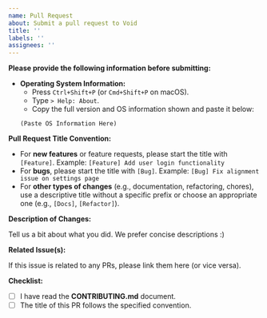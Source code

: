 ```yaml
---
name: Pull Request
about: Submit a pull request to Void
title: ''
labels: ''
assignees: ''
---
```


**Please provide the following information before submitting:**

*   **Operating System Information:**
    *   Press `Ctrl+Shift+P` (or `Cmd+Shift+P` on macOS).
    *   Type `> Help: About`.
    *   Copy the full version and OS information shown and paste it below:
    ```
    (Paste OS Information Here)
    ```

**Pull Request Title Convention:**

*   For **new features** or feature requests, please start the title with `[Feature]`. Example: `[Feature] Add user login functionality`
*   For **bugs**, please start the title with `[Bug]`. Example: `[Bug] Fix alignment issue on settings page`
*   For **other types of changes** (e.g., documentation, refactoring, chores), use a descriptive title without a specific prefix or choose an appropriate one (e.g., `[Docs]`, `[Refactor]`).

**Description of Changes:**

Tell us a bit about what you did. We prefer concise descriptions :)

**Related Issue(s):**

If this issue is related to any PRs, please link them here (or vice versa).

**Checklist:**
*   [ ] I have read the **CONTRIBUTING.md** document.
*   [ ] The title of this PR follows the specified convention.

